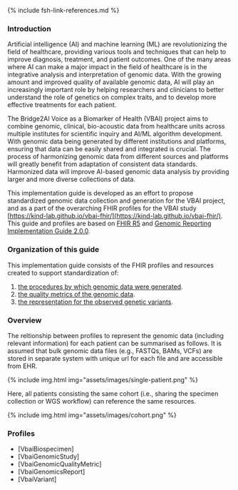 {% include fsh-link-references.md %}

### Introduction

Artificial intelligence (AI) and machine learning (ML) are revolutionizing the field of healthcare, providing various tools and techniques that can help to improve diagnosis, treatment, and patient outcomes. One of the many areas where AI can make a major impact in the field of healthcare is in the integrative analysis and interpretation of genomic data. With the growing amount and improved quality of available genomic data, AI will play an increasingly important role by helping researchers and clinicians to better understand the role of genetics on complex traits, and to develop more effective treatments for each patient.

The Bridge2AI Voice as a Biomarker of Health (VBAI) project aims to combine genomic, clinical, bio-acoustic data from healthcare units across multiple institutes for scientific inquiry and AI/ML algorithm development. With genomic data being generated by different institutions and platforms, ensuring that data can be easily shared and integrated is crucial. The process of harmonizing genomic data from different sources and platforms will greatly benefit from adaptation of consistent data standards. Harmonized data will improve AI-based genomic data analysis by providing larger and more diverse collections of data.

This implementation guide is developed as an effort to propose standardized genomic data collection and generation for the VBAI project, and as a part of the overarching FHIR profiles for the VBAI study [https://kind-lab.github.io/vbai-fhir/](https://kind-lab.github.io/vbai-fhir/). This guide and profiles are based on [FHIR R5](https://hl7.org/fhir/r5/) and [Genomic Reporting Implementation Guide 2.0.0](http://hl7.org/fhir/uv/genomics-reporting/). 


### Organization of this guide

This implementation guide consists of the FHIR profiles and resources created to support standardization of:

1. [the procedures by which genomic data were generated](2_workflow.html).
2. [the quality metrics of the genomic data](3_metric.html).
3. [the representation for the observed genetic variants](4_variant_representation.html).

### Overview

The reltionship between profiles to represent the genomic data (including relevant information) for each patient can be summarised as follows.
It is assumed that bulk genomic data files (e.g., FASTQs, BAMs, VCFs) are stored in separate system with unique url for each file and are accessible from EHR.

{% include img.html img="assets/images/single-patient.png" %}

Here, all patients consisting the same cohort (i.e., sharing the specimen collection or WGS workflow) can reference the same resources.

{% include img.html img="assets/images/cohort.png" %}

### Profiles
- [VbaiBiospecimen]
- [VbaiGenomicStudy]
- [VbaiGenomicQualityMetric]
- [VbaiGenomicsReport]
- [VbaiVariant]
